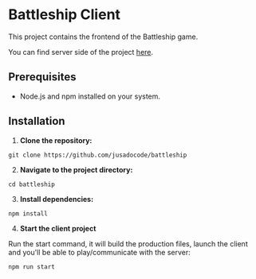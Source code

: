 # Battleship Client

This project contains the frontend of the Battleship game.

You can find server side of the project [here](https://github.com/jusadocode/battleship-server).

## Prerequisites

- Node.js and npm installed on your system.

## Installation

1. **Clone the repository:**

```
git clone https://github.com/jusadocode/battleship
```

2. **Navigate to the project directory:**

```
cd battleship
```

3. **Install dependencies:**

```
npm install
```

4. **Start the client project**

Run the start command, it will build the production files, launch the client and you'll be able to play/communicate with the server:

```
npm run start
```

